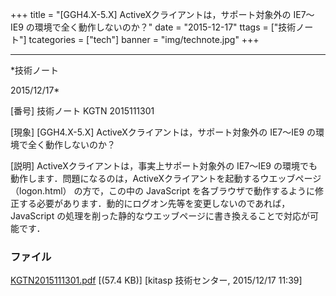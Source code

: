 ﻿+++
title = "[GGH4.X-5.X] ActiveXクライアントは，サポート対象外の IE7～IE9 の環境で全く動作しないのか？"
date = "2015-12-17"
ttags = ["技術ノート"]
tcategories = ["tech"]
banner = "img/technote.jpg"
+++

-----------------------------------------------------------------------------------------------------------------------------

*技術ノート

2015/12/17*


[番号]
技術ノート KGTN 2015111301

[現象]
[GGH4.X-5.X] ActiveXクライアントは，サポート対象外の IE7～IE9
の環境で全く動作しないのか？

[説明]
ActiveXクライアントは，事実上サポート対象外の IE7～IE9
の環境でも動作します．問題になるのは，ActiveXクライアントを起動するウエッブページ
（logon.html） の方で，この中の JavaScript
を各ブラウザで動作するように修正する必要があります．動的にログオン先等を変更しないのであれば，JavaScript
の処理を削った静的なウエッブページに書き換えることで対応が可能です．


### ファイル

 
 


[KGTN2015111301.pdf](http://techreport.kitasp.net/attachments/download/2374/KGTN2015111301.pdf)
 [(57.4 KB)] [kitasp 技術センター, 2015/12/17
11:39]


 


 

